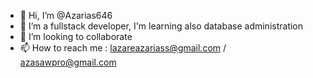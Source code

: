 - 👋 Hi, I’m @Azarias646
- 👀 I’m a fullstack developer, I'm learning also database administration
- 💞️ I’m looking to collaborate 
- 📫 How to reach me : lazareazariass@gmail.com / azasawpro@gmail.com

<!---
Azarias646/Azarias646 is a ✨ special ✨ repository because its `README.md` (this file) appears on your GitHub profile.
You can click the Preview link to take a look at your changes.
--->
